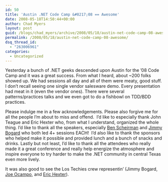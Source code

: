 ```yaml
---
id: 50
title: 'Austin .NET Code Camp &#8217;08 == Awesome'
date: 2008-05-18T14:50:44+00:00
author: Chad Myers
layout: post
guid: /blogs/chad_myers/archive/2008/05/18/austin-net-code-camp-08-awesome.aspx
permalink: /2008/05/18/austin-net-code-camp-08-awesome/
dsq_thread_id:
  - "263006961"
categories:
  - Uncategorized
---
```

Yesterday a bunch of .NET geeks descended upon Austin for the &#8217;08 Code Camp and it was a great success. From what I heard, about ~200 folks showed up. We had sessions all day and all of them were meaty, good stuff. I don&#8217;t recall seeing one single vendor salesware demo. Every presentation had meat in it (even the vendor ones). There were several patterns/practices talks and we even got to do a fishbowl on TDD/BDD practices.

Please indulge me in a few acknowledgements. Please also forgive me for all the people I&#8217;m about to miss and offend.&nbsp; I&#8217;d like to especially thank John Teague and Eric Hexter who, from what I understand, organized the whole thing. I&#8217;d like to thank all the speakers, especially [Ben Scheirman](http://www.flux88.com) and [Jimmy Bogard](jimmybogard.lostechies.com) who both led 4+ sessions EACH!&nbsp; I&#8217;d also like to thank the sponsors who helped make it possible and provided lunch and a bunch of snacks and drinks. Lastly but not least, I&#8217;d like to thank all the attendees who really made it a great conference and really help energize the atmosphere and inspire everyone to try harder to make the .NET community in central Texas even more lively.

It was also good to see the Los Techies crew representin&#8217; (Jimmy Bogard, [Joe Ocampo](http://www.lostechies.com/blogs/joe_ocampo), and [Eric Hexter](http://www.lostechies.com/blogs/hex/default.aspx)).